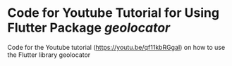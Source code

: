 # Code for Youtube Tutorial for Using Flutter Package *geolocator*
Code for the Youtube tutorial (https://youtu.be/qf11kbRGgaI) on how to use the Flutter library geolocator
